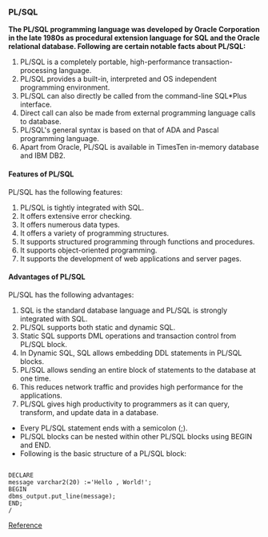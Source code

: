 ### PL/SQL
__The PL/SQL programming language was developed by Oracle Corporation in the late 1980s as procedural extension language for SQL and the Oracle relational database. Following are certain notable facts about PL/SQL:__ 

  1.  PL/SQL is a completely portable, high-performance transaction-processing language. 
  2.  PL/SQL provides a built-in, interpreted and OS independent programming environment. 
  3.  PL/SQL can also directly be called from the command-line SQL*Plus interface. 
  4.  Direct call can also be made from external programming language calls to database. 
  5.  PL/SQL's general syntax is based on that of ADA and Pascal programming language. 
  6.  Apart from Oracle, PL/SQL is available in TimesTen in-memory database and IBM DB2. 


#### Features of PL/SQL

PL/SQL has the following features: 

  1.  PL/SQL is tightly integrated with SQL. 
  2.  It offers extensive error checking. 
  3.  It offers numerous data types. 
  4.  It offers a variety of programming structures. 
  5.  It supports structured programming through functions and procedures. 
  6.  It supports object-oriented programming. 
  7.  It supports the development of web applications and server pages. 


#### Advantages of PL/SQL

PL/SQL has the following advantages:


   1.  SQL is the standard database language and PL/SQL is strongly integrated with SQL. 
   2.  PL/SQL supports both static and dynamic SQL. 
   3.  Static SQL supports DML operations and transaction control from PL/SQL block. 
   4.  In Dynamic SQL, SQL allows embedding DDL statements in PL/SQL blocks. 
   5.  PL/SQL allows sending an entire block of statements to the database at one time. 
   6.  This reduces network traffic and provides high performance for the applications. 
   7.  PL/SQL gives high productivity to programmers as it can query, transform, and update data in a database. 


* Every PL/SQL statement ends with a semicolon (;).
* PL/SQL blocks can be nested within other PL/SQL blocks using BEGIN and END.
* Following is the basic structure of a PL/SQL block:

~~~

DECLARE
message varchar2(20) :='Hello , World!';
BEGIN
dbms_output.put_line(message);
END;
/
~~~

 [Reference](https://www.tutorialspoint.com/plsql/plsql_tutorial.pdf)
